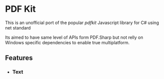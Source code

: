 ﻿# PDF Kit

This is an unofficial port of the popular _pdfkit_ Javascript library
for C# using net standard

Its aimed to have same level of APIs form PDF.Sharp but not relly
on Windows specific dependencies to enable true multiplatform.

## Features
- ### Text